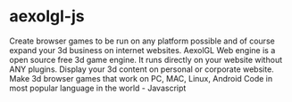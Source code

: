 aexolgl-js
==========
Create browser games to be run on any platform possible and of course expand your 3d business on internet websites. AexolGL Web engine is a open source free 3d game engine. It runs directly on your website without ANY plugins. Display your 3d content on personal or corporate website. Make 3d browser games that work on PC, MAC, Linux, Android Code in most popular language in the world - Javascript
